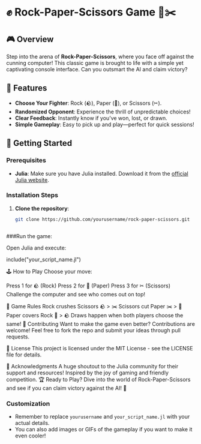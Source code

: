 # ✊ Rock-Paper-Scissors Game 📰✂️

## 🎮 Overview

Step into the arena of **Rock-Paper-Scissors**, where you face off against the cunning computer! This classic game is brought to life with a simple yet captivating console interface. Can you outsmart the AI and claim victory?

## 🌟 Features

- **Choose Your Fighter**: Rock (🪨), Paper (📰), or Scissors (✂).
- **Randomized Opponent**: Experience the thrill of unpredictable choices!
- **Clear Feedback**: Instantly know if you’ve won, lost, or drawn.
- **Simple Gameplay**: Easy to pick up and play—perfect for quick sessions!

## 🚀 Getting Started

### Prerequisites

- **Julia**: Make sure you have Julia installed. Download it from the [official Julia website](https://julialang.org/downloads/).

### Installation Steps

1. **Clone the repository**:

   ```bash
   git clone https://github.com/yourusername/rock-paper-scissors.git



###Run the game:

Open Julia and execute:

include("your_script_name.jl")

🕹️ How to Play
Choose your move:

Press 1 for 🪨 (Rock)
Press 2 for 📰 (Paper)
Press 3 for ✂ (Scissors)
Challenge the computer and see who comes out on top!

🎉 Game Rules
Rock crushes Scissors 🪨 > ✂️
Scissors cut Paper ✂️ > 📰
Paper covers Rock 📰 > 🪨
Draws happen when both players choose the same!
🤝 Contributing
Want to make the game even better? Contributions are welcome! Feel free to fork the repo and submit your ideas through pull requests.

📄 License
This project is licensed under the MIT License - see the LICENSE file for details.

🙌 Acknowledgments
A huge shoutout to the Julia community for their support and resources!
Inspired by the joy of gaming and friendly competition.
🏆 Ready to Play?
Dive into the world of Rock-Paper-Scissors and see if you can claim victory against the AI! 🎊



### Customization
- Remember to replace `yourusername` and `your_script_name.jl` with your actual details.
- You can also add images or GIFs of the gameplay if you want to make it even cooler!
